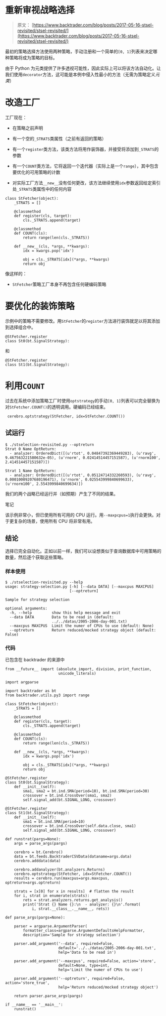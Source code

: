 # 重新审视战略选择

> 原文： [https://www.backtrader.com/blog/posts/2017-05-16-stsel-revisited/stsel-revisited/](https://www.backtrader.com/blog/posts/2017-05-16-stsel-revisited/stsel-revisited/)

最初的策略选择方法使用两种策略，手动注册和一个简单的`[0, 1]`列表来决定哪种策略将成为策略的目标。

由于 Python 为元类提供了许多透视可能性，因此实际上可以将该方法自动化。让我们使用`decorator`方法，这可能是本例中侵入性最小的方法（无需为策略定义*元类*）

# 改造工厂

工厂现在：

*   在策略之前声明

*   有一个空的`_STRATS`类属性（之前有返回的策略）

*   有一个`register`类方法，该类方法将用作装饰器，并接受将添加到`_STRATS`的参数

*   有一个`COUNT`类方法，它将返回一个迭代器（实际上是一个`range`），其中包含要优化的可用策略的计数

*   对实际工厂方法`__new__`没有任何更改，该方法继续使用`idx`参数返回给定索引处`_STRATS`类属性中的任何内容

```
class StFetcher(object):
    _STRATS = []

    @classmethod
    def register(cls, target):
        cls._STRATS.append(target)

    @classmethod
    def COUNT(cls):
        return range(len(cls._STRATS))

    def __new__(cls, *args, **kwargs):
        idx = kwargs.pop('idx')

        obj = cls._STRATS[idx](*args, **kwargs)
        return obj 
```

像这样的：

*   `StFetcher`策略工厂本身不再包含任何硬编码策略

# 要优化的装饰策略

示例中的策略不需要修改。用`StFetcher`的`register`方法进行装饰就足以将其添加到选择组合中。

```
@StFetcher.register
class St0(bt.SignalStrategy): 
```

和

```
@StFetcher.register
class St1(bt.SignalStrategy): 
```

# 利用`COUNT`

过去在系统中添加策略工厂时使用`optstrategy`的手动`[0, 1]`列表可以完全替换为对`StFetcher.COUNT()`的透明调用。硬编码已经结束。

```
 cerebro.optstrategy(StFetcher, idx=StFetcher.COUNT()) 
```

## 试运行

```
$ ./stselection-revisited.py --optreturn
Strat 0 Name OptReturn:
  - analyzer: OrderedDict([(u'rtot', 0.04847392369449283), (u'ravg', 9.467563221580632e-05), (u'rnorm', 0.02414514457151587), (u'rnorm100', 2.414514457151587)])

Strat 1 Name OptReturn:
  - analyzer: OrderedDict([(u'rtot', 0.05124714332260593), (u'ravg', 0.00010009207680196471), (u'rnorm', 0.025543999840699633), (u'rnorm100', 2.5543999840699634)]) 
```

我们的两个战略已经运行并（如预期）产生了不同的结果。

笔记

该示例非常小，但已使用所有可用的 CPU 运行。用`--maxpcpus=1`执行会更快。对于更复杂的场景，使用所有 CPU 将非常有用。

## 结论

选择已完全自动化。正如以前一样，我们可以设想类似于查询数据库中可用策略的数量，然后逐个获取这些策略。

### 样本使用

```
$ ./stselection-revisited.py --help
usage: strategy-selection.py [-h] [--data DATA] [--maxcpus MAXCPUS]
                             [--optreturn]

Sample for strategy selection

optional arguments:
  -h, --help         show this help message and exit
  --data DATA        Data to be read in (default:
                     ../../datas/2005-2006-day-001.txt)
  --maxcpus MAXCPUS  Limit the numer of CPUs to use (default: None)
  --optreturn        Return reduced/mocked strategy object (default: False) 
```

### 代码

已包含在 backtrader 的来源中

```
from __future__ import (absolute_import, division, print_function,
                        unicode_literals)

import argparse

import backtrader as bt
from backtrader.utils.py3 import range

class StFetcher(object):
    _STRATS = []

    @classmethod
    def register(cls, target):
        cls._STRATS.append(target)

    @classmethod
    def COUNT(cls):
        return range(len(cls._STRATS))

    def __new__(cls, *args, **kwargs):
        idx = kwargs.pop('idx')

        obj = cls._STRATS[idx](*args, **kwargs)
        return obj

@StFetcher.register
class St0(bt.SignalStrategy):
    def __init__(self):
        sma1, sma2 = bt.ind.SMA(period=10), bt.ind.SMA(period=30)
        crossover = bt.ind.CrossOver(sma1, sma2)
        self.signal_add(bt.SIGNAL_LONG, crossover)

@StFetcher.register
class St1(bt.SignalStrategy):
    def __init__(self):
        sma1 = bt.ind.SMA(period=10)
        crossover = bt.ind.CrossOver(self.data.close, sma1)
        self.signal_add(bt.SIGNAL_LONG, crossover)

def runstrat(pargs=None):
    args = parse_args(pargs)

    cerebro = bt.Cerebro()
    data = bt.feeds.BacktraderCSVData(dataname=args.data)
    cerebro.adddata(data)

    cerebro.addanalyzer(bt.analyzers.Returns)
    cerebro.optstrategy(StFetcher, idx=StFetcher.COUNT())
    results = cerebro.run(maxcpus=args.maxcpus, optreturn=args.optreturn)

    strats = [x[0] for x in results]  # flatten the result
    for i, strat in enumerate(strats):
        rets = strat.analyzers.returns.get_analysis()
        print('Strat {} Name {}:\n  - analyzer: {}\n'.format(
            i, strat.__class__.__name__, rets))

def parse_args(pargs=None):

    parser = argparse.ArgumentParser(
        formatter_class=argparse.ArgumentDefaultsHelpFormatter,
        description='Sample for strategy selection')

    parser.add_argument('--data', required=False,
                        default='../../datas/2005-2006-day-001.txt',
                        help='Data to be read in')

    parser.add_argument('--maxcpus', required=False, action='store',
                        default=None, type=int,
                        help='Limit the numer of CPUs to use')

    parser.add_argument('--optreturn', required=False, action='store_true',
                        help='Return reduced/mocked strategy object')

    return parser.parse_args(pargs)

if __name__ == '__main__':
    runstrat() 
```